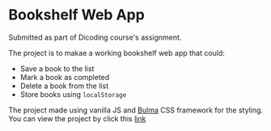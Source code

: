 # Bookshelf Web App

Submitted as part of Dicoding course's assignment.

The project is to makae a working bookshelf web app that could:

- Save a book to the list
- Mark a book as completed
- Delete a book from the list
- Store books using `localStorage`

The project made using vanilla JS and [Bulma](https://www.bulma.io) CSS framework for the styling.
You can view the project by click this [link](https://bookshelf-webapp.vercel.app/)
